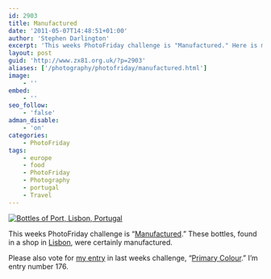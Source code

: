 ```yaml
---
id: 2903
title: Manufactured
date: '2011-05-07T14:48:51+01:00'
author: 'Stephen Darlington'
excerpt: 'This weeks PhotoFriday challenge is "Manufactured." Here is my entry.'
layout: post
guid: 'http://www.zx81.org.uk/?p=2903'
aliases: ['/photography/photofriday/manufactured.html']
image:
    - ''
embed:
    - ''
seo_follow:
    - 'false'
adman_disable:
    - 'on'
categories:
    - PhotoFriday
tags:
    - europe
    - food
    - PhotoFriday
    - Photography
    - portugal
    - Travel
---
```


[![Bottles of Port, Lisbon, Portugal](https://i0.wp.com/farm5.static.flickr.com/4084/5176395210_8f51099614.jpg?resize=500%2C333)](http://www.flickr.com/photos/stephendarlington/5176395210/ "Bottles of Port, Lisbon, Portugal by stephendarlington, on Flickr")

This weeks PhotoFriday challenge is “[Manufactured](http://www.photofriday.com/archives/challenge/001081.php).” These bottles, found in a shop in [Lisbon](http://www.zx81.org.uk/travel/lisbon-portugal.html), were certainly manufactured.

Please also vote for [my entry](http://www.zx81.org.uk/photography/photofriday/primary-colour.html) in last weeks challenge, “[Primary Colour](http://www.photofriday.com/linkviewer.php?id=1079).” I’m entry number 176.